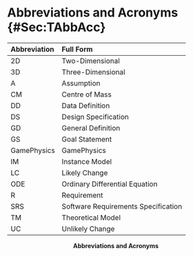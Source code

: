 # Abbreviations and Acronyms {#Sec:TAbbAcc}

<div id="Table:TAbbAcc"></div>

|Abbreviation|Full Form                          |
|:-----------|:----------------------------------|
|2D          |Two-Dimensional                    |
|3D          |Three-Dimensional                  |
|A           |Assumption                         |
|CM          |Centre of Mass                     |
|DD          |Data Definition                    |
|DS          |Design Specification               |
|GD          |General Definition                 |
|GS          |Goal Statement                     |
|GamePhysics |GamePhysics                        |
|IM          |Instance Model                     |
|LC          |Likely Change                      |
|ODE         |Ordinary Differential Equation     |
|R           |Requirement                        |
|SRS         |Software Requirements Specification|
|TM          |Theoretical Model                  |
|UC          |Unlikely Change                    |

**<p align="center">Abbreviations and Acronyms</p>**
